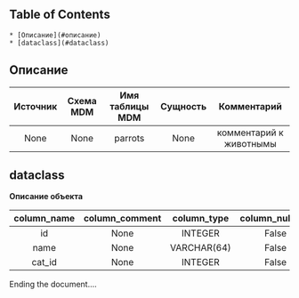 ## Table of Contents  
    * [Описание](#описание)
    * [dataclass](#dataclass)
  
  
## Описание  
  
| Источник | Схема MDM | Имя таблицы MDM | Сущность | Комментарий |  
|:---:|:---:|:---:|:---:|:---:|  
| None | None | parrots | None | комментарий к животнымы |  
  
  
## dataclass  
**Описание объекта**  
  
| column_name | column_comment | column_type | column_nullable | column_primary_key |  
|:---:|:---:|:---:|:---:|:---:|  
| id | None | INTEGER | False | True |  
| name | None | VARCHAR(64) | False | False |  
| cat_id | None | INTEGER | False | False |  
  
Ending the document....  
